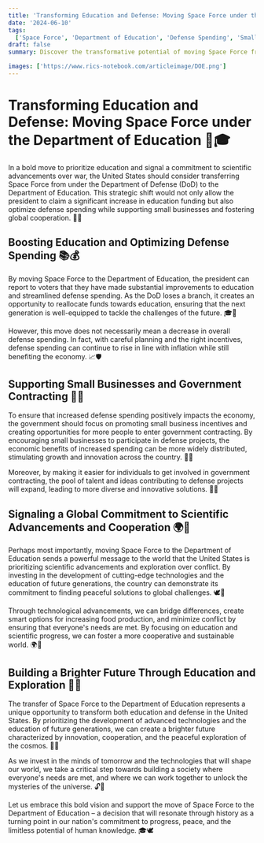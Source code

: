 ```yaml
---
title: 'Transforming Education and Defense: Moving Space Force under the Department of Education 🚀🎓'
date: '2024-06-10'
tags:
  ['Space Force', 'Department of Education', 'Defense Spending', 'Small Business Incentives', 'Scientific Advancements', 'Global Cooperation']
draft: false
summary: Discover the transformative potential of moving Space Force from under the Department of Defense to the Department of Education. Learn how this strategic shift can boost education, optimize defense spending, support small businesses, and signal a global commitment to scientific advancements and cooperation.

images: ['https://www.rics-notebook.com/articleimage/DOE.png']
---
```


# Transforming Education and Defense: Moving Space Force under the Department of Education 🚀🎓

In a bold move to prioritize education and signal a commitment to scientific advancements over war, the United States should consider transferring Space Force from under the Department of Defense (DoD) to the Department of Education. This strategic shift would not only allow the president to claim a significant increase in education funding but also optimize defense spending while supporting small businesses and fostering global cooperation. 💼🤝

## Boosting Education and Optimizing Defense Spending 📚💰

By moving Space Force to the Department of Education, the president can report to voters that they have made substantial improvements to education and streamlined defense spending. As the DoD loses a branch, it creates an opportunity to reallocate funds towards education, ensuring that the next generation is well-equipped to tackle the challenges of the future. 🎓💸

However, this move does not necessarily mean a decrease in overall defense spending. In fact, with careful planning and the right incentives, defense spending can continue to rise in line with inflation while still benefiting the economy. 📈🛡️

## Supporting Small Businesses and Government Contracting 🏬🤝

To ensure that increased defense spending positively impacts the economy, the government should focus on promoting small business incentives and creating opportunities for more people to enter government contracting. By encouraging small businesses to participate in defense projects, the economic benefits of increased spending can be more widely distributed, stimulating growth and innovation across the country. 💼🚀

Moreover, by making it easier for individuals to get involved in government contracting, the pool of talent and ideas contributing to defense projects will expand, leading to more diverse and innovative solutions. 🌟💡

## Signaling a Global Commitment to Scientific Advancements and Cooperation 🌍🤝

Perhaps most importantly, moving Space Force to the Department of Education sends a powerful message to the world that the United States is prioritizing scientific advancements and exploration over conflict. By investing in the development of cutting-edge technologies and the education of future generations, the country can demonstrate its commitment to finding peaceful solutions to global challenges. 🕊️🔬

Through technological advancements, we can bridge differences, create smart options for increasing food production, and minimize conflict by ensuring that everyone's needs are met. By focusing on education and scientific progress, we can foster a more cooperative and sustainable world. 🌍🌿

## Building a Brighter Future Through Education and Exploration 🌟🔭

The transfer of Space Force to the Department of Education represents a unique opportunity to transform both education and defense in the United States. By prioritizing the development of advanced technologies and the education of future generations, we can create a brighter future characterized by innovation, cooperation, and the peaceful exploration of the cosmos. 🚀🌌

As we invest in the minds of tomorrow and the technologies that will shape our world, we take a critical step towards building a society where everyone's needs are met, and where we can work together to unlock the mysteries of the universe. 🔓🌠

Let us embrace this bold vision and support the move of Space Force to the Department of Education – a decision that will resonate through history as a turning point in our nation's commitment to progress, peace, and the limitless potential of human knowledge. 🎓🕊️
